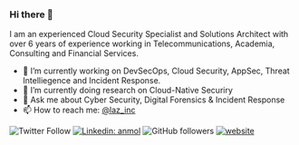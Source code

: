 ### Hi there 👋

I am an experienced Cloud Security Specialist and Solutions Architect with over 6 years of experience working in Telecommunications, Academia, Consulting and Financial Services.

 
- 🔭 I’m currently working on DevSecOps, Cloud Security, AppSec, Threat Intelliegence and Incident Response.
- 🌱 I’m currently doing research on Cloud-Native Securiry
- 💬 Ask me about Cyber Security, Digital Forensics & Incident Response
- 📫 How to reach me: [@laz_inc](https://twitter.com/laz_inc)


![Twitter Follow](https://img.shields.io/twitter/follow/laz_inc?label=Follow)
[![Linkedin: anmol](https://img.shields.io/badge/-solomonudoh-blue?style=flat-square&logo=Linkedin&logoColor=white&link=https://www.linkedin.com/in/solomonudoh/)](https://www.linkedin.com/in/solomonudoh/)
![GitHub followers](https://img.shields.io/github/followers/udohsolomon?label=Follow&style=social)
[![website](https://img.shields.io/badge/Website-46a2f1.svg?&style=flat-square&logo=Google-Chrome&logoColor=white&link=https://udohsolomon.github.io/)](https://udohsolomon.github.io/)


